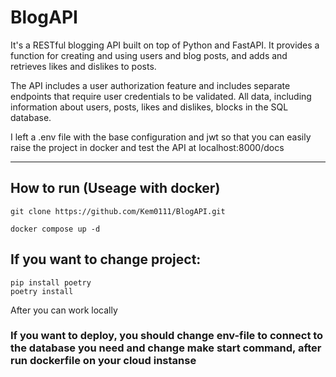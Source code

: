 # BlogAPI

It's a RESTful blogging API built on top of Python and FastAPI. It provides a function for creating and using users and blog posts, and adds and retrieves likes and dislikes to posts.

The API includes a user authorization feature and includes separate endpoints that require user credentials to be validated. All data, including information about users, posts, likes and dislikes, blocks in the SQL database.

I left a .env file with the base configuration and jwt so that you can easily raise the project in docker and test the API at localhost:8000/docs

---
## How to run (Useage with docker)
```
git clone https://github.com/Kem0111/BlogAPI.git
```

```
docker compose up -d
```
## If you want to change project:

```
pip install poetry
poetry install
```

After you can work locally 

### If you want to deploy, you should change env-file to connect to the database you need and change make start command, after run dockerfile on your cloud instanse 